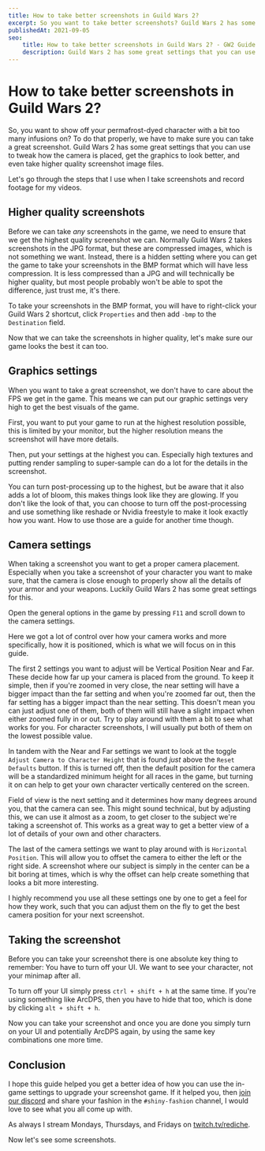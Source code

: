 ```yaml
---
title: How to take better screenshots in Guild Wars 2?
excerpt: So you want to take better screenshots? Guild Wars 2 has some great settings that you can use to tweak how the camera is placed, get the graphics to look better, and even take higher quality screenshot image files.
publishedAt: 2021-09-05
seo:
    title: How to take better screenshots in Guild Wars 2? - GW2 Guide
    description: Guild Wars 2 has some great settings that you can use to tweak how the camera is placed, get the graphics to look better, and even take higher quality screenshot image files.
---
```


# How to take better screenshots in Guild Wars 2?

So, you want to show off your permafrost-dyed character with a bit too many infusions on? To do that properly, we have to make sure you can take a great screenshot. Guild Wars 2 has some great settings that you can use to tweak how the camera is placed, get the graphics to look better, and even take higher quality screenshot image files.

Let's go through the steps that I use when I take screenshots and record footage for my videos.

<youtube-player id="RE78aX-Z5vw"></youtube-player>

## Higher quality screenshots

Before we can take *any* screenshots in the game, we need to ensure that we get the highest quality screenshot we can. Normally Guild Wars 2 takes screenshots in the JPG format, but these are compressed images, which is not something we want. Instead, there is a hidden setting where you can get the game to take your screenshots in the BMP format which will have less compression. It is less compressed than a JPG and will technically be higher quality, but most people probably won't be able to spot the difference, just trust me, it's there.

To take your screenshots in the BMP format, you will have to right-click your Guild Wars 2 shortcut, click `Properties` and then add `-bmp` to the `Destination` field.

Now that we can take the screenshots in higher quality, let's make sure our game looks the best it can too.

## Graphics settings

When you want to take a great screenshot, we don't have to care about the FPS we get in the game. This means we can put our graphic settings very high to get the best visuals of the game.

First, you want to put your game to run at the highest resolution possible, this is limited by your monitor, but the higher resolution means the screenshot will have more details.

Then, put your settings at the highest you can. Especially high textures and putting render sampling to super-sample can do a lot for the details in the screenshot.

You can turn post-processing up to the highest, but be aware that it also adds a lot of bloom, this makes things look like they are glowing. If you don't like the look of that, you can choose to turn off the post-processing and use something like reshade or Nvidia freestyle to make it look exactly how you want. How to use those are a guide for another time though.

## Camera settings

When taking a screenshot you want to get a proper camera placement. Especially when you take a screenshot of your character you want to make sure, that the camera is close enough to properly show all the details of your armor and your weapons. Luckily Guild Wars 2 has some great settings for this.

Open the general options in the game by pressing `F11` and scroll down to the camera settings.

Here we got a lot of control over how your camera works and more specifically, how it is positioned, which is what we will focus on in this guide.

The first 2 settings you want to adjust will be Vertical Position Near and Far. These decide how far up your camera is placed from the ground. To keep it simple, then if you're zoomed in very close, the near setting will have a bigger impact than the far setting and when you're zoomed far out, then the far setting has a bigger impact than the near setting. This doesn't mean you can just adjust one of them, both of them will still have a slight impact when either zoomed fully in or out. Try to play around with them a bit to see what works for you. For character screenshots, I will usually put both of them on the lowest possible value.

In tandem with the Near and Far settings we want to look at the toggle `Adjust Camera to Character Height` that is found *just* above the `Reset Defaults` button. If this is turned off, then the default position for the camera will be a standardized minimum height for all races in the game, but turning it on can help to get your own character vertically centered on the screen.

Field of view is the next setting and it determines how many degrees around you, that the camera can see. This might sound technical, but by adjusting this, we can use it almost as a zoom, to get closer to the subject we're taking a screenshot of. This works as a great way to get a better view of a lot of details of your own and other characters.

The last of the camera settings we want to play around with is `Horizontal Position`. This will allow you to offset the camera to either the left or the right side. A screenshot where our subject is simply in the center can be a bit boring at times, which is why the offset can help create something that looks a bit more interesting.

I highly recommend you use all these settings one by one to get a feel for how they work, such that you can adjust them on the fly to get the best camera position for your next screenshot.

## Taking the screenshot

Before you can take your screenshot there is one absolute key thing to remember: You have to turn off your UI. We want to see your character, not your minimap after all.

To turn off your UI simply press `ctrl + shift + h` at the same time. If you're using something like ArcDPS, then you have to hide that too, which is done by clicking `alt + shift + h`.

Now you can take your screenshot and once you are done you simply turn on your UI and potentially ArcDPS again, by using the same key combinations one more time.

## Conclusion

I hope this guide helped you get a better idea of how you can use the in-game settings to upgrade your screenshot game. If it helped you, then [join our discord](https://gw2.link/discord) and share your fashion in the `#shiny-fashion` channel, I would love to see what you all come up with.

As always I stream Mondays, Thursdays, and Fridays on [twitch.tv/rediche](https://twitch.tv/rediche).

Now let's see some screenshots.